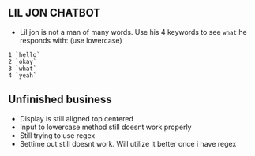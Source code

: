 
## LIL JON CHATBOT
* Lil jon is not a man of many words. Use his 4 keywords to see `what` he responds with: (use lowercase)
```
1 `hello`
2 `okay`
3 `what`
4 `yeah`
```

## Unfinished business
* Display is still aligned top centered
* Input to lowercase method still doesnt work properly
* Still trying to use regex
* Settime out still doesnt work. Will utilize it better once i have regex